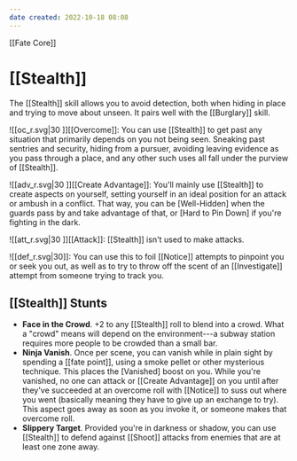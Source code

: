 ```yaml
---
date created: 2022-10-18 08:08
---
```


[[Fate Core]]

# [[Stealth]]

The [[Stealth]] skill allows you to avoid detection, both when hiding in place and trying to move about unseen. It pairs well with the [[Burglary]] skill.

![[oc_r.svg|30 ]][[Overcome]]: You can use [[Stealth]] to get past any situation that primarily depends on you not being seen. Sneaking past sentries and security, hiding from a pursuer, avoiding leaving evidence as you pass through a place, and any other such uses all fall under the purview of [[Stealth]].

![[adv_r.svg|30 ]][[Create Advantage]]: You'll mainly use [[Stealth]] to create aspects on yourself, setting yourself in an ideal position for an attack or ambush in a conflict. That way, you can be [Well-Hidden] when the guards pass by and take advantage of that, or [Hard to Pin Down] if you're fighting in the dark.

![[att_r.svg|30 ]][[Attack]]: [[Stealth]] isn't used to make attacks.

![[def_r.svg|30]]: You can use this to foil [[Notice]] attempts to pinpoint you or seek you out, as well as to try to throw off the scent of an [[Investigate]] attempt from someone trying to track you.

## [[Stealth]] Stunts

- **Face in the Crowd**. +2 to any [[Stealth]] roll to blend into a crowd. What a "crowd" means will depend on the environment---a subway station requires more people to be crowded than a small bar.
- **Ninja Vanish**. Once per scene, you can vanish while in plain sight by spending a [[fate point]], using a smoke pellet or other mysterious technique. This places the [Vanished] boost on you. While you're vanished, no one can attack or [[Create Advantage]] on you until after they've succeeded at an overcome roll with [[Notice]] to suss out where you went (basically meaning they have to give up an exchange to try). This aspect goes away as soon as you invoke it, or someone makes that overcome roll.
- **Slippery Target**. Provided you're in darkness or shadow, you can use [[Stealth]] to defend against [[Shoot]] attacks from enemies that are at least one zone away.


